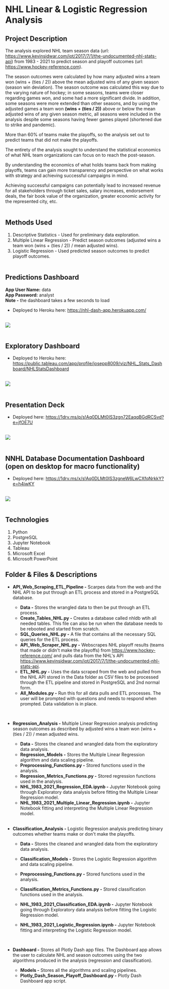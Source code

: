 # NHL Linear & Logistic Regression Analysis

## Project Description

The analysis explored NHL team season data (url: https://www.kevinsidwar.com/iot/2017/7/1/the-undocumented-nhl-stats-api) from 1983 - 2021 to predict season and playoff outcomes (url: https://www.hockey-reference.com).

The season outcomes were calculated by how many adjusted wins a team won (wins + (ties / 2)) above the mean adjusted wins of any given season (season win deviation). The season outcome was calculated this way due to the varying nature of hockey; in some seasons, teams were closer regarding games won, and some had a more significant divide. In addition, some seasons were more extended than other seasons, and by using the adjusted games a team won **(wins + (ties / 2))** above or below the mean adjusted wins of any given season metric, all seasons were included in the analysis despite some seasons having fewer games played (shortened due to strike and pandemic).

More than 60% of teams make the playoffs, so the analysis set out to predict teams that did not make the playoffs.

The entirety of the analysis sought to understand the statistical economics of what NHL team organizations can focus on to reach the post-season. 

By understanding the economics of what holds teams back from making playoffs, teams can gain more transparency and perspective on what works with strategy and achieving successful campaigns in mind.

Achieving successful campaigns can potentially lead to increased revenue for all stakeholders through ticket sales, salary increases, endorsement deals, the fair book value of the organization, greater economic activity for the represented city, etc.<br><br>

## Methods Used

1) Descriptive Statistics - Used for preliminary data exploration.
2) Multiple Linear Regression - Predict season outcomes (adjusted wins a team won (wins + (ties / 2)) / mean adjusted wins).
3) Logistic Regression - Used predicted season outcomes to predict playoff outcomes.<br><br>

## Predictions Dashboard

<p><strong>App User Name:</strong> data<br> <strong>App Password:</strong> analyst <br><strong>Note -</strong> the dashboard takes a few seconds to load</p>

* Deployed to Heroku here: https://nhl-dash-app.herokuapp.com/<br><br>

![](ReadMe_Images/Dash2.png)<br><br>

## Exploratory Dashboard

* Deployed to Heroku here: https://public.tableau.com/app/profile/josepp8009/viz/NHL_Stats_Dashboard/NHLStatsDashboard<br><br>

![](ReadMe_Images/Tableau.png)<br><br>

## Presentation Deck

* Deployed here: https://1drv.ms/p/s!Aq0DLMt0IS3zgn72EaqqBGdRCSvd?e=jfOE7U<br><br>

![](ReadMe_Images/Deck.png)<br><br>

## NNHL Database Documentation Dashboard (open on desktop for macro functionality)

* Deployed here: https://1drv.ms/x/s!Aq0DLMt0IS3zgneW6LwCXfqNrkkY?e=h4iwKY<br><br>

![](ReadMe_Images/NHLDB_Doc.png)<br><br>

## Technologies 

1) Python 
2) PostgreSQL
3) Jupyter Notebook
4) Tableau
5) Microsoft Excel
6) Microsoft PowerPoint

## Folder & Files & Descriptions

* **API_Web_Scraping_ETL_Pipeline -**  Scarpes data from the web and the NHL API to be put through an ETL process and stored in a PostgreSQL database.
  
  * **Data -** Stores the wrangled data to then be put through an ETL process.
  * **Create_Tables_NHL.py -** Creates a database called nhldb wtih all needed tables. This file can also be run when the database needs to be rebooted and started from scratch.
  * **SQL_Queries_NHL.py -** A file that contains all the necessary SQL queries for the ETL process.
  * **API_Web_Scraper_NHL.py -** Webscrapes NHL playoff results (teams that made or didn't make the playoffs) from https://www.hockey-reference.com/ and pulls data from the NHL's API https://www.kevinsidwar.com/iot/2017/7/1/the-undocumented-nhl-stats-api.
  * **ETL_NHL.py -** Uses the data scraped from the web and pulled from the NHL API stored in the Data folder as CSV files to be processed through the ETL pipeline and stored in PostgreSQL and 2nd normal form.
  * **All_Modules.py -** Run this for all data pulls and ETL processes. The user will be prompted with questions and needs to respond when prompted. Data validation is in place.

<br>

* **Regression_Analysis -**  Multiple Linear Regression analysis predicting season outcomes as described by adjusted wins a team won (wins + (ties / 2)) / mean adjusted wins.
  
  * **Data -** Stores the cleaned and wrangled data from the exploratory data analysis.
  * **Regression_Models -** Stores the Multiple Linear Regression algorithm and data scaling pipeline.
  * **Preprocessing_Functions.py -** Stored functions used in the analysis.
  * **Regression_Metrics_Functions.py -** Stored regression functions used in the analysis.
  * **NHL_1983_2021_Regression_EDA.ipynb -** Jupyter Notebook going through Exploratory data analysis before fitting the Multiple Linear Regression model.
  * **NHL_1983_2021_Multiple_Linear_Regression.ipynb -** Jupyter Notebook fitting and interpreting the Multiple Linear Regression model.

  <br>
  
* **Classification_Analysis -**  Logistic Regression analysis predicting binary outcomes whether teams make or don't make the playoffs.
  
  * **Data -** Stores the cleaned and wrangled data from the exploratory data analysis.
  * **Classification_Models -** Stores the Logistic Regression algorithm and data scaling pipeline.
  * **Preprocessing_Functions.py -** Stored functions used in the analysis.
  * **Classification_Metrics_Functions.py -** Stored classification functions used in the analysis.
  * **NHL_1983_2021_Classification_EDA.ipynb -** Jupyter Notebook going through Exploratory data analysis before fitting the Logistic Regression model.
  * **NHL_1983_2021_Logistic_Regression.ipynb -** Jupyter Notebook fitting and interpreting the Logistic Regression model.

    <br>
  
* **Dashboard -**  Stores all Plotly Dash app files. The Dashboard app allows the user to calculate NHL and season outcomes using the two algorithms produced in the analysis (regression and classification).

  * **Models -** Stores all the algorithms and scaling pipelines.
  * **Plotly_Dash_Season_Playoff_Dashboard.py -** Plotly Dash Dashboard app script.





